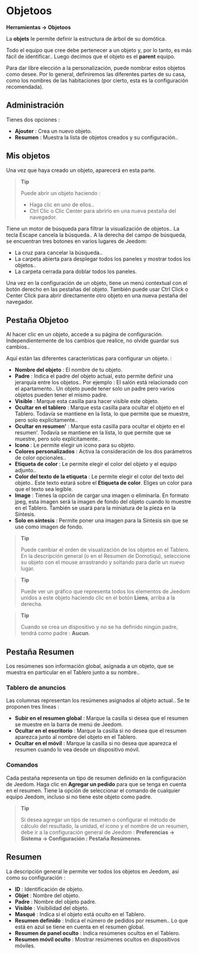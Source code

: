 # Objetoos
**Herramientas → Objetoos**

La **objets** le permite definir la estructura de árbol de su domótica.

Todo el equipo que cree debe pertenecer a un objeto y, por lo tanto, es más fácil de identificar.. Luego decimos que el objeto es el **parent** equipo.

Para dar libre elección a la personalización, puede nombrar estos objetos como desee. Por lo general, definiremos las diferentes partes de su casa, como los nombres de las habitaciones (por cierto, esta es la configuración recomendada).

## Administración

Tienes dos opciones :
- **Ajouter** : Crea un nuevo objeto.
- **Resumen** : Muestra la lista de objetos creados y su configuración..

## Mis objetos

Una vez que haya creado un objeto, aparecerá en esta parte.

> **Tip**
>
> Puede abrir un objeto haciendo :
> - Haga clic en uno de ellos..
> - Ctrl Clic o Clic Center para abrirlo en una nueva pestaña del navegador.

Tiene un motor de búsqueda para filtrar la visualización de objetos.. La tecla Escape cancela la búsqueda..
A la derecha del campo de búsqueda, se encuentran tres botones en varios lugares de Jeedom:

- La cruz para cancelar la búsqueda..
- La carpeta abierta para desplegar todos los paneles y mostrar todos los objetos..
- La carpeta cerrada para doblar todos los paneles.

Una vez en la configuración de un objeto, tiene un menú contextual con el botón derecho en las pestañas del objeto. También puede usar Ctrl Click o Center Click para abrir directamente otro objeto en una nueva pestaña del navegador.

## Pestaña Objetoo

Al hacer clic en un objeto, accede a su página de configuración. Independientemente de los cambios que realice, no olvide guardar sus cambios..

Aquí están las diferentes características para configurar un objeto. :

- **Nombre del objeto** : El nombre de tu objeto.
- **Padre** : Indica el padre del objeto actual, esto permite definir una jerarquía entre los objetos.. Por ejemplo : El salón está relacionado con el apartamento.. Un objeto puede tener solo un padre pero varios objetos pueden tener el mismo padre.
- **Visible** : Marque esta casilla para hacer visible este objeto.
- **Ocultar en el tablero** : Marque esta casilla para ocultar el objeto en el Tablero. Todavía se mantiene en la lista, lo que permite que se muestre, pero solo explícitamente..
- **Ocultar en resumen'** : Marque esta casilla para ocultar el objeto en el resumen'. Todavía se mantiene en la lista, lo que permite que se muestre, pero solo explícitamente..
- **Icono** : Le permite elegir un icono para su objeto.
- **Colores personalizados** : Activa la consideración de los dos parámetros de color opcionales..
- **Etiqueta de color** : Le permite elegir el color del objeto y el equipo adjunto..
- **Color del texto de la etiqueta** : Le permite elegir el color del texto del objeto.. Este texto estará sobre el **Etiqueta de color**. Eliges un color para que el texto sea legible.
- **Image** : Tienes la opción de cargar una imagen o eliminarla. En formato jpeg, esta imagen será la imagen de fondo del objeto cuando lo muestre en el Tablero. También se usará para la miniatura de la pieza en la Síntesis.
- **Solo en síntesis** : Permite poner una imagen para la Síntesis sin que se use como imagen de fondo.

> **Tip**
>
> Puede cambiar el orden de visualización de los objetos en el Tablero. En la descripción general (o en el Resumen de Domotiqu), seleccione su objeto con el mouse arrastrando y soltando para darle un nuevo lugar.

> **Tip**
>
> Puede ver un gráfico que representa todos los elementos de Jeedom unidos a este objeto haciendo clic en el botón **Liens**, arriba a la derecha.

> **Tip**
>
> Cuando se crea un dispositivo y no se ha definido ningún padre, tendrá como padre : **Aucun**.

## Pestaña Resumen

Los resúmenes son información global, asignada a un objeto, que se muestra en particular en el Tablero junto a su nombre..

### Tablero de anuncios

Las columnas representan los resúmenes asignados al objeto actual.. Se te proponen tres líneas :

- **Subir en el resumen global** : Marque la casilla si desea que el resumen se muestre en la barra de menú de Jeedom.
- **Ocultar en el escritorio** : Marque la casilla si no desea que el resumen aparezca junto al nombre del objeto en el Tablero.
- **Ocultar en el móvil** : Marque la casilla si no desea que aparezca el resumen cuando lo vea desde un dispositivo móvil.

### Comandos

Cada pestaña representa un tipo de resumen definido en la configuración de Jeedom. Haga clic en **Agregar un pedido** para que se tenga en cuenta en el resumen. Tiene la opción de seleccionar el comando de cualquier equipo Jeedom, incluso si no tiene este objeto como padre.

> **Tip**
>
> Si desea agregar un tipo de resumen o configurar el método de cálculo del resultado, la unidad, el icono y el nombre de un resumen, debe ir a la configuración general de Jeedom : **Preferencias → Sistema → Configuración : Pestaña Resúmenes**.

## Resumen

La descripción general le permite ver todos los objetos en Jeedom, así como su configuración :

- **ID** : Identificación de objeto.
- **Objet** : Nombre del objeto.
- **Padre** : Nombre del objeto padre.
- **Visible** : Visibilidad del objeto.
- **Masqué** : Indica si el objeto está oculto en el Tablero.
- **Resumen definido** : Indica el número de pedidos por resumen.. Lo que está en azul se tiene en cuenta en el resumen global.
- **Resumen de panel oculto** : Indica resúmenes ocultos en el Tablero.
- **Resumen móvil oculto** : Mostrar resúmenes ocultos en dispositivos móviles.
